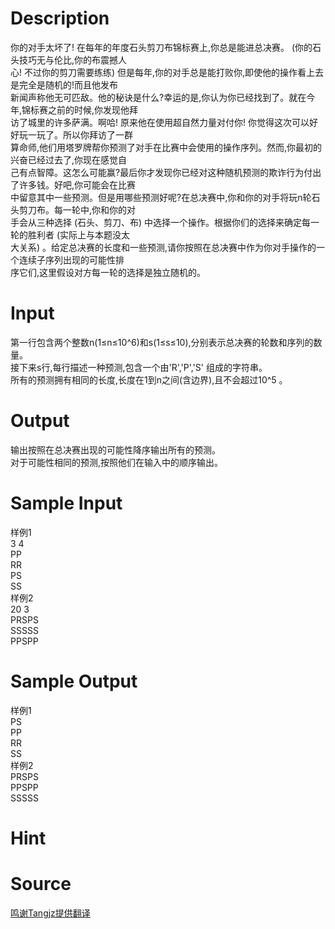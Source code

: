 
# Description

<div class="content"><div>你的对手太坏了! 在每年的年度石头剪刀布锦标赛上,你总是能进总决赛。 (你的石头技巧无与伦比,你的布震撼人</div>
<div>心! 不过你的剪刀需要练练) 但是每年,你的对手总是能打败你,即使他的操作看上去是完全是随机的!而且他发布</div>
<div>新闻声称他无可匹敌。他的秘诀是什么?幸运的是,你认为你已经找到了。就在今年,锦标赛之前的时候,你发现他拜</div>
<div>访了城里的许多萨满。啊哈! 原来他在使用超自然力量对付你! 你觉得这次可以好好玩一玩了。所以你拜访了一群</div>
<div>算命师,他们用塔罗牌帮你预测了对手在比赛中会使用的操作序列。然而,你最初的兴奋已经过去了,你现在感觉自</div>
<div>己有点智障。这怎么可能赢?最后你才发现你已经对这种随机预测的欺诈行为付出了许多钱。好吧,你可能会在比赛</div>
<div>中留意其中一些预测。但是用哪些预测好呢?在总决赛中,你和你的对手将玩n轮石头剪刀布。每一轮中,你和你的对</div>
<div>手会从三种选择 (石头、剪刀、布) 中选择一个操作。根据你们的选择来确定每一轮的胜利者 (实际上与本题没太</div>
<div>大关系) 。给定总决赛的长度和一些预测,请你按照在总决赛中作为你对手操作的一个连续子序列出现的可能性排</div>
<div>序它们,这里假设对方每一轮的选择是独立随机的。</div></div>

# Input

<div class="content"><div>第一行包含两个整数n(1≤n≤10^6)和s(1≤s≤10),分别表示总决赛的轮数和序列的数量。</div>
<div>接下来s行,每行描述一种预测,包含一个由&#39;R&#39;,&#39;P&#39;,&#39;S&#39; 组成的字符串。</div>
<div>所有的预测拥有相同的长度,长度在1到n之间(含边界),且不会超过10^5 。</div></div>

# Output

<div class="content"><div>输出按照在总决赛出现的可能性降序输出所有的预测。</div>
<div>对于可能性相同的预测,按照他们在输入中的顺序输出。</div></div>

# Sample Input

<div class="content"><span class="sampledata">样例1<br/>
3 4<br/>
PP<br/>
RR<br/>
PS<br/>
SS<br/>
样例2<br/>
20 3<br/>
PRSPS<br/>
SSSSS<br/>
PPSPP</span></div>

# Sample Output

<div class="content"><span class="sampledata">样例1<br/>
PS<br/>
PP<br/>
RR<br/>
SS<br/>
样例2<br/>
PRSPS<br/>
PPSPP<br/>
SSSSS</span></div>

# Hint

<div class="content"><p></p></div>

# Source

<div class="content"><p><a href="problemset.php?search=鸣谢Tangjz提供翻译">鸣谢Tangjz提供翻译</a></p></div>

